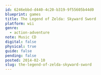 ```yaml
---
id: 6246ebbd-d440-4c20-b319-9f55605b44d0
blueprint: games
title: The Legend of Zelda: Skyward Sword
platform: wii
genre:
  - action-adventure
note: Music CD
digital: false
physical: true
guide: false
pending: false
posted: 2014-02-10
slug: the-legend-of-zelda-skyward-sword
---
```

